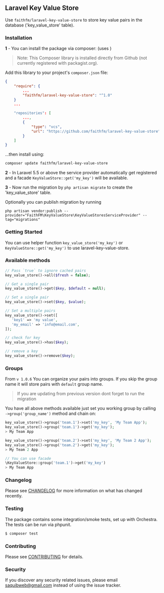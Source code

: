 ## Laravel Key Value Store

Use `faithfm/laravel-key-value-store` to store key value pairs in the database ('key_value_store' table).

### Installation

**1** - You can install the package via composer:  (uses )

> Note: This Composer library is installed directly from Github (not currently registered with packagist.org).  

Add this library to your project's `composer.json` file:

```json
{
    "require": {
        ...
        "faithfm/laravel-key-value-store": "^1.0"
    }
    ...

    "repositories": [
        ...,
        {
            "type": "vcs",
            "url": "https://github.com/faithfm/laravel-key-value-store"
        }
    ]
}
```

...then install using:

```bash
composer update faithfm/laravel-key-value-store
```

**2** - In Laravel 5.5 or above the service provider automatically get registered and a facade `KeyValueStore::get('my_key')` will be available.

**3** - Now run the migration by `php artisan migrate` to create the 'key_value_store' table.

Optionally you can publish migration by running

```
php artisan vendor:publish --provider="FaithFM\KeyValueStore\KeyValueStoresServiceProvider" --tag="migrations"
```

### Getting Started

You can use helper function `key_value_store('my_key')` or `KeyValueStore::get('my_key')` to use laravel-key-value-store.

### Available methods

```php
// Pass `true` to ignore cached pairs
key_value_store()->all($fresh = false);

// Get a single pair
key_value_store()->get($key, $default = null);

// Set a single pair
key_value_store()->set($key, $value);

// Set a multiple pairs
key_value_store()->set([
   'key1' => 'my value',
   'my_email' => 'info@email.com',
]);

// check for key
key_value_store()->has($key);

// remove a key
key_value_store()->remove($key);
```

### Groups

From `v 1.0.6` You can organize your pairs into groups. If you skip the group name it will store pairs with `default` group name.

> If you are updating from previous version dont forget to run the migration

You have all above methods available just set you working group by calling `->group('group_name')` method and chain on:

```php
key_value_store()->group('team.1')->set('my_key', 'My Team App');
key_value_store()->group('team.1')->get('my_key');
> My Team App

key_value_store()->group('team.2')->set('my_key', 'My Team 2 App');
key_value_store()->group('team.2')->get('my_key');
> My Team 2 App

// You can use facade
\KeyValueStore::group('team.1')->get('my_key')
> My Team App
```

### Changelog

Please see [CHANGELOG](CHANGELOG.md) for more information on what has changed recently.

### Testing

The package contains some integration/smoke tests, set up with Orchestra. The tests can be run via phpunit.

```bash
$ composer test
```

### Contributing

Please see [CONTRIBUTING](CONTRIBUTING.md) for details.

### Security

If you discover any security related issues, please email saquibweb@gmail.com instead of using the issue tracker.

